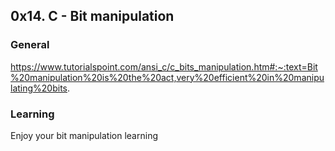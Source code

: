## 0x14. C - Bit manipulation

### General

https://www.tutorialspoint.com/ansi_c/c_bits_manipulation.htm#:~:text=Bit%20manipulation%20is%20the%20act,very%20efficient%20in%20manipulating%20bits.

### Learning

Enjoy your bit manipulation learning

